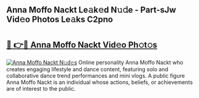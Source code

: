 ## Anna Moffo Nackt Le𝚊k𝚎d N𝚞𝚍e - Part-sJw Vid𝚎o Photos Le𝚊ks C2pno

# <h2><a href="http://fb4zq4.evod.top/?m=Anna+Moffo+Nackt">🔗 👉🔴 Anna Moffo Nackt Vid𝚎o Ph𝚘t𝚘s</a></h2>

[![Anna Moffo Nackt N𝚞d𝚎s](https://i.imgur.com/8V9OHl7.gif)](http://fb4zq4.evod.top/?m=Anna+Moffo+Nackt)
Online personality Anna Moffo Nackt who creates engaging lifestyle and dance content, featuring solo and collaborative dance trend performances and mini vlogs. A public figure Anna Moffo Nackt is an individual whose actions, beliefs, or achievements are of interest to the public. 
